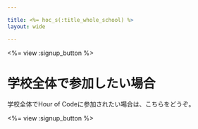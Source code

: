 ```yaml
---

title: <%= hoc_s(:title_whole_school) %>
layout: wide

---
```


<%= view :signup_button %>

# 学校全体で参加したい場合

学校全体でHour of Codeに参加されたい場合は、こちらをどうぞ。

<%= view :signup_button %>